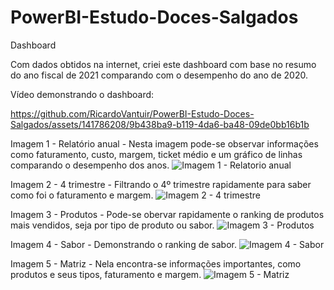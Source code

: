 # PowerBI-Estudo-Doces-Salgados
Dashboard

Com dados obtidos na internet, criei este dashboard com base no resumo do ano fiscal de 2021 comparando com o desempenho do ano de 2020.

Vídeo demonstrando o dashboard:

https://github.com/RicardoVantuir/PowerBI-Estudo-Doces-Salgados/assets/141786208/9b438ba9-b119-4da6-ba48-09de0bb16b1b

Imagem 1 - Relatório anual -
  Nesta imagem pode-se observar informações como faturamento, custo, margem, ticket médio e um gráfico de linhas comparando o desempenho dos anos.
  ![Imagem 1 - Relatorio anual](https://github.com/RicardoVantuir/PowerBI-Estudo-Doces-Salgados/assets/141786208/61e22dcc-28e5-4d17-83ef-e6f868f1ac16)


Imagem 2 - 4 trimestre -
  Filtrando o 4º trimestre rapidamente para saber como foi o faturamento e margem.
![Imagem 2 - 4 trimestre](https://github.com/RicardoVantuir/PowerBI-Estudo-Doces-Salgados/assets/141786208/0f6f9f4a-0ea4-40d6-8127-8c8d75259727)


Imagem 3 - Produtos -
  Pode-se obervar rapidamente o ranking de produtos mais vendidos, seja por tipo de produto ou sabor.
![Imagem 3 - Produtos](https://github.com/RicardoVantuir/PowerBI-Estudo-Doces-Salgados/assets/141786208/792d70db-f084-42ea-b879-5024f48f0337)

Imagem 4 - Sabor -
  Demonstrando o ranking de sabor.
![Imagem 4 - Sabor](https://github.com/RicardoVantuir/PowerBI-Estudo-Doces-Salgados/assets/141786208/0a1c6692-ca8f-46f0-8644-41dd9c515004)

Imagem 5 - Matriz -
  Nela encontra-se informações importantes, como produtos e seus tipos, faturamento e margem.
  ![Imagem 5 - Matriz](https://github.com/RicardoVantuir/PowerBI-Estudo-Doces-Salgados/assets/141786208/7e0f8569-7425-4100-bb9c-d3831b2619c5)



  
